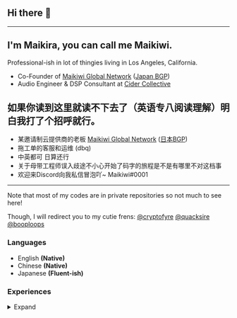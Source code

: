 ## Hi there 👋

---

## I'm Maikira, you can call me Maikiwi. 
Professional-ish in lot of thingies living in Los Angeles, California. 
- Co-Founder of [Maikiwi Global Network](https://mai.kiwi) ([Japan BGP](https://mai.ne.jp))   
- Audio Engineer & DSP Consultant at [Cider Collective](https://github.com/ciderapp)

## 如果你读到这里就读不下去了（英语专八阅读理解）明白我打了个招呼就行。
- 某邀请制云提供商的老板 [Maikiwi Global Network](https://mai.kiwi) ([日本BGP](https://mai.ne.jp))   
- 拖工单的客服和运维 (dbq)
- 中英都可 日算还行
- 关于母带工程师误入歧途不小心开始了码字的旅程是不是有哪里不对这档事
- 欢迎来Discord向我私信冒泡吖~ Maikiwi#0001
--- 

Note that most of my codes are in private repositories so not much to see here!

Though, I will redirect you to my cutie frens:
[@cryptofyre](https://github.com/cryptofyre)
[@quacksire](https://github.com/quacksire)
[@booploops](https://github.com/booploops)

### Languages
- English **(Native)**
- Chinese **(Native)**
- Japanese **(Fluent-ish)**

### Experiences
<details>
<summary>Expand</summary>

- Mastering Engineer & DSP Design Consultant (~6y)
- Psychoacoustics 
- Python & Tensorflow (AI; Statistics)
- Hybrid/Multi Cloud IaaS (2018 - Present)
</details>

